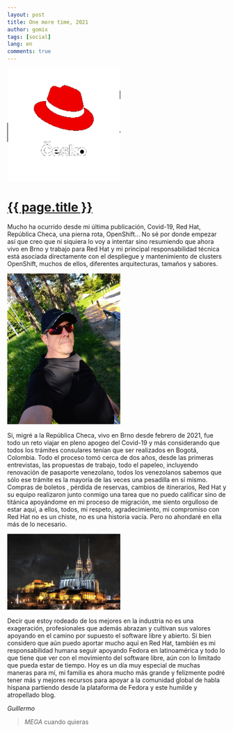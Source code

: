 ```yaml
---
layout: post
title: One more time, 2021
author: gomix
tags: [social]
lang: en
comments: true
---
```

<div>
<a href="{{ page.url }}">
  <img src="/assets/images/redhat/redhat-logo-4-transparent.png" 
     alt="Red Hat cz" 
     class="img-fluid float-right m-1"
    width="260px">
  </a>
</div>

<div>
 <a href="{{ page.url }}">
  <h1>{{ page.title }}</h1>
 </a>
</div>

Mucho ha ocurrido desde mi última publicación, Covid-19, Red Hat, República Checa, una pierna rota, OpenShift... No sé por donde empezar así que creo que ni siquiera lo voy a intentar sino resumiendo que ahora vivo en Brno y trabajo para Red Hat y mi principal responsabilidad técnica está asociada directamente con el despliegue y mantenimiento de clusters OpenShift, muchos de ellos, diferentes arquitecturas, tamaños y sabores.

<!--more-->
<div>
  <img src="/assets/images/gomix/gomix-1.jpg" 
     alt="Gomix" 
     class="img-fluid float-left m-3"
     width="260px">
</div>

Si, migré a la República Checa, vivo en Brno desde febrero de 2021, fue todo un reto viajar en pleno apogeo del Covid-19 y más considerando que todos los trámites consulares tenían que ser realizados en Bogotá, Colombia. Todo el proceso tomó cerca de dos años, desde las primeras entrevistas, las propuestas de trabajo, todo el papeleo, incluyendo renovación de pasaporte venezolano, todos los venezolanos sabemos que sólo ese trámite es la mayoría de las veces una pesadilla en sí mismo. Compras de boletos , pérdida de reservas, cambios de itinerarios, Red Hat y su equipo realizaron junto conmigo una tarea que no puedo calificar sino de titánica apoyándome en mi proceso de migración, me siento orgulloso de estar aquí, a ellos, todos,  mi respeto, agradecimiento, mi compromiso con Red Hat no es un chiste, no es una historia vacía. Pero no ahondaré en ella más de lo necesario.

<div>
  <img src="/assets/images/brno/brno-1.jpg" 
     alt="Brno de noche" 
     class="img-fluid float-right m-2"
     width="260px">
</div>

Decir que estoy rodeado de los mejores en la industria no es una exageración, profesionales que además abrazan y cultivan sus valores apoyando en el camino por supuesto el software libre y abierto. Si bien considero que aún puedo aportar mucho aquí en Red Hat, también es mi responsabilidad humana seguir apoyando Fedora en latinoamérica y todo lo que tiene que ver con el movimiento del software libre, aún con lo limitado que pueda estar de tiempo. Hoy es un día muy especial de muchas maneras para mí, mi familia es ahora mucho más grande y felizmente podré tener más y mejores recursos para apoyar a la comunidad global de habla hispana partiendo desde la plataforma de Fedora y este humilde y atropellado blog.


_Guillermo_

> _MEGA_ cuando quieras

